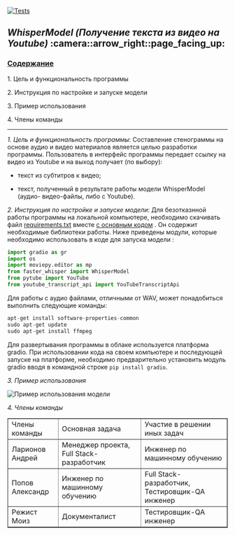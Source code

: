 [![Tests](https://github.com/sozykin/ml_fastapi_tests/actions/workflows/python-app.yml/badge.svg)](https://github.com/andlarionov/WhisperModel/actions)
<h2><i>WhisperModel (Получение текста из видео на Youtube)</i> :camera::arrow_right::page_facing_up:</h2>
<h3><u>Содержание</u></h3>
<p>1. Цель и функциональность программы</p>
<p>2. Инструкция по настройке и запуске модели</p>
<p>3. Пример использования</p>
<p>4. Члены команды</p>

___

<p><i>1. Цель и функциональность программы</i>: Составление стенограммы на основе аудио и видео материалов является целью разработки программы. Пользователь в интерфейс программы передает ссылку на видео из Youtube и на выход получает (по выбору):
  
  - текст из субтитров к видео;
  
  - текст, полученный в результате работы модели WhisperModel (аудио- видео-файлы, либо c Youtube). </p>

<p><i>2. Инструкция по настройке и запуске модели</i>: Для безотказнной работы программы на локальной компьютере, необходимо скачивать файл <a href="https://github.com/andlarionov/WhisperModel/blob/main/requirements.txt" target="_blank">requirements.txt</a> вместе <a href="https://github.com/andlarionov/WhisperModel/blob/main/wm5.py">с основным кодом</a> . Он содержит необходимые библиотеки работы. Ниже приведены модули, которые необходимо использовать в коде для запуска модели :</p>

```python
import gradio as gr
import os
import moviepy.editor as mp 
from faster_whisper import WhisperModel
from pytube import YouTube
from youtube_transcript_api import YouTubeTranscriptApi
```
Для работы с аудио файлами, отличными от WAV, может понадобиться выполнить следующие команды:
```python
apt-get install software-properties-common
sudo apt-get update
sudo apt-get install ffmpeg
```

Для развертывания программы в облаке используется платформа gradio. При использовании кода на своем компьютере и последующей запуске на платформе, необходимо предварительно установить модуль gradio вводя в командной строке `pip install gradio`.
<p><i>3. Пример использования</i></p>

![Пример использования модели](https://github.com/andlarionov/WhisperModel/blob/main/PrimerUse.jpg)

<p><i>4. Члены команды</i></p>
<table border="1">
  <tr>
    <td>Члены команды</td>
    <td>Основная задача</td>
    <td>Участие в решении иных задач</td>
  </tr>
  <tr>
    <td>Ларионов Андрей</td>
    <td>Менеджер проекта, Full Stack-разработчик</td>
    <td>Инженер по машинному обучению</td>
  </tr>
  <tr>
    <td>Попов Александр</td>
    <td>Инженер по машинному обучению</td>
    <td>Full Stack-разработчик, Тестировщик-QA инженер</td>
  </tr>
  <tr>
    <td>Режист Моиз</td>
    <td>Документалист</td>
    <td>Тестировщик-QA инженер</td>
  </tr>
</table>
